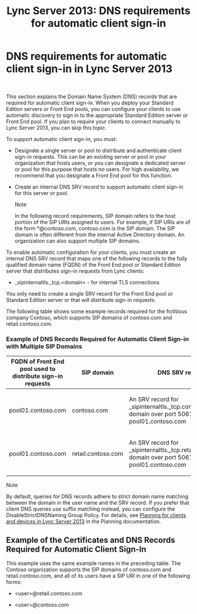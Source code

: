 ﻿---
title: 'Lync Server 2013: DNS requirements for automatic client sign-in'
TOCTitle: DNS requirements for automatic client sign-in
ms:assetid: 3bcd4bb3-a022-4ffa-b005-1a95ad2b1796
ms:mtpsurl: https://technet.microsoft.com/en-us/library/Gg425884(v=OCS.15)
ms:contentKeyID: 48183873
ms.date: 07/23/2014
mtps_version: v=OCS.15
---

# DNS requirements for automatic client sign-in in Lync Server 2013

 


This section explains the Domain Name System (DNS) records that are required for automatic client sign-in. When you deploy your Standard Edition servers or Front End pools, you can configure your clients to use automatic discovery to sign in to the appropriate Standard Edition server or Front End pool. If you plan to require your clients to connect manually to Lync Server 2013, you can skip this topic.

To support automatic client sign-in, you must:

  - Designate a single server or pool to distribute and authenticate client sign-in requests. This can be an existing server or pool in your organization that hosts users, or you can designate a dedicated server or pool for this purpose that hosts no users. For high availability, we recommend that you designate a Front End pool for this function.

  - Create an internal DNS SRV record to support automatic client sign-in for this server or pool.
    

    > [!NOTE]
    > In the following record requirements, SIP domain refers to the host portion of the SIP URIs assigned to users. For example, if SIP URIs are of the form *@contoso.com, contoso.com is the SIP domain. The SIP domain is often different from the internal Active Directory domain. An organization can also support multiple SIP domains.



To enable automatic configuration for your clients, you must create an internal DNS SRV record that maps one of the following records to the fully qualified domain name (FQDN) of the Front End pool or Standard Edition server that distributes sign-in requests from Lync clients:

  - \_sipinternaltls.\_tcp.\<domain\> - for internal TLS connections

You only need to create a single SRV record for the Front End pool or Standard Edition server or that will distribute sign-in requests.

The following table shows some example records required for the fictitious company Contoso, which supports SIP domains of contoso.com and retail.contoso.com.

### Example of DNS Records Required for Automatic Client Sign-in with Multiple SIP Domains

<table>
<colgroup>
<col style="width: 33%" />
<col style="width: 33%" />
<col style="width: 33%" />
</colgroup>
<thead>
<tr class="header">
<th>FQDN of Front End pool used to distribute sign-in requests</th>
<th>SIP domain</th>
<th>DNS SRV record</th>
</tr>
</thead>
<tbody>
<tr class="odd">
<td><p>pool01.contoso.com</p></td>
<td><p>contoso.com</p></td>
<td><p>An SRV record for _sipinternaltls._tcp.contoso.com domain over port 5061 that maps to pool01.contoso.com</p></td>
</tr>
<tr class="even">
<td><p>pool01.contoso.com</p></td>
<td><p>retail.contoso.com</p></td>
<td><p>An SRV record for _sipinternaltls._tcp.retail.contoso.com domain over port 5061 that maps to pool01.contoso.com</p></td>
</tr>
</tbody>
</table>



> [!NOTE]
> By default, queries for DNS records adhere to strict domain name matching between the domain in the user name and the SRV record. If you prefer that client DNS queries use suffix matching instead, you can configure the DisableStrictDNSNaming Group Policy. For details, see <A href="lync-server-2013-planning-for-clients-and-devices.md">Planning for clients and devices in Lync Server 2013</A> in the Planning documentation.



## Example of the Certificates and DNS Records Required for Automatic Client Sign-In

This example uses the same example names in the preceding table. The Contoso organization supports the SIP domains of contoso.com and retail.contoso.com, and all of its users have a SIP URI in one of the following forms:

  - \<user\>@retail.contoso.com

  - \<user\>@contoso.com

